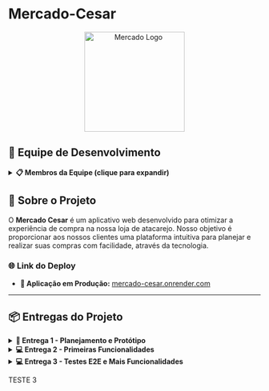 # Mercado-Cesar

<div align="center">
  <img width="200" height="200" alt="Mercado Logo" src="https://github.com/user-attachments/assets/52315aa4-eb91-4376-bf8c-fd4a127e79f4" />
</div>

## 👥 Equipe de Desenvolvimento

<details>
<summary><strong>📋 Membros da Equipe (clique para expandir)</strong></summary>

- [Gabriel NFR](https://github.com/GabrielNFR)
- [Renato Augusto](https://github.com/Renato-Augusto0-68)  
- [Will504](https://github.com/Will504-prog)
- [Nick182](https://github.com/Nick182-n)
- [Amanda](https://github.com/aceamanda)
- [Davi Lucena Costa](https://github.com/Davi-Lucena-Costa)
- [Vitória Duran](https://github.com/vitoriaduran)

</details>

## 📝 Sobre o Projeto

O **Mercado Cesar** é um aplicativo web desenvolvido para otimizar a experiência de compra na nossa loja de atacarejo. Nosso objetivo é proporcionar aos nossos clientes uma plataforma intuitiva para planejar e realizar suas compras com facilidade, através da tecnologia.

### 🌐 Link do Deploy
- **🔗 Aplicação em Produção:** [mercado-cesar.onrender.com](https://mercado-cesar.onrender.com)
---

## 📦 Entregas do Projeto

<details>
<summary><strong>🎯 Entrega 1 - Planejamento e Protótipo</strong></summary>

### 📋 Documentação
- **Histórias de Usuário**
  
  [📄 Link para o documento](https://docs.google.com/document/d/1Thg1XWT-2qRbtW8FtkkfUA7jPVyV2t_D02Ml_3Ot1Yc/edit?tab=t.0)

### 🎨 Design
- **Protótipo no Figma**
  
  [🔗 Link para o protótipo](https://www.figma.com/design/PY07iuI9rTkpNqudv6XKpt/Mercado-Cesar?node-id=0-1&t=WOChUomwqRsKcepr-1)

### 🎥 Apresentação
- **Screencast do Protótipo**
  
  [▶️ Assistir no YouTube](https://youtu.be/PbrgKpvW0ok?si=02IWW0jQW_LXxQ1B)

### 📊 Gestão de Projeto

**📌 Board Geral**
<img width="1677" height="553" alt="Board do Projeto" src="https://github.com/user-attachments/assets/187193be-c2c7-4fa1-8432-f1cb85b2a7d7" />

**📋 Quadro do Backlog**
<img width="1340" height="197" alt="Quadro do Backlog" src="https://github.com/user-attachments/assets/a04823c6-8625-43d5-9e29-1a5637791523" />

**🏃‍♂️ Quadro da Sprint**
<img width="1334" height="303" alt="Sprint" src="https://github.com/user-attachments/assets/bb2017ad-5a4a-4182-975c-041761c74ab0" />

</details>

<details>
<summary><strong>💻 Entrega 2 - Primeiras Funcionalidades</strong></summary>

### ✅ Funcionalidades Implementadas
- ✅ Sistema de autenticação (login/registro)
- ✅ Modelos de dados (Produto, Armazém, Estoque)
- ✅ Interface administrativa (Django Admin)
- ✅ Sistema de gerenciamento de estoque
- ✅ Sistema de cadastro de produtos
- ✅ Deploy em produção
- ✅ Sistema de permissões (staff/usuários)

### 📊 Gestão de Projeto

**🏃‍♂️ Quadro da Sprint - Entrega 2**
<img width="1336" height="344" alt="Sprint Entrega 2" src="https://github.com/user-attachments/assets/e2b6d213-7ca9-4eaa-820a-24317845ad25" />

**📋 Quadro do Backlog**
<img width="1347" height="173" alt="Backlog Atualizado" src="https://github.com/user-attachments/assets/6c3e0c62-5be3-45cd-8831-85e322e03d60" />

### 🐛 Controle de Issues
- **Issue/Bug Tracker**
  
<img width="1236" height="681" alt="Issue/Bug Tracker" src="https://github.com/user-attachments/assets/1a224c3f-ef86-45b8-a59f-36532f2d4bec" />

### 🌐 Link do Deploy
- **🔗 Aplicação em Produção:** [mercado-cesar.onrender.com](https://mercado-cesar.onrender.com)

> ⚠️ **Observação:** Como estamos usando o plano gratuito do Render, após um período de tempo sem atividade, a aplicação em deploy entrará em "hibernação". Ao acessar a aplicação nesse estado, é necessário esperar até 1-2 minutos para que ela "acorde".

### 🎥 Apresentação
- **Screencast das Funcionalidades**
  
  [▶️ Link para o segundo screencast (https://youtu.be/0ZlTKDPqDIg?si=DWySv_eC1K-CxCCF)]

### 📋 Documentação
- **Relatório de Programação em Par 2**
  
  [📄 Link para o relatório](https://docs.google.com/document/d/18t_iI6TZSML6AZr-2HrT7N1Ynz0z88Nkn99jd7EkClU/edit?tab=t.0)


</details>

<details>
<summary><strong>💻 Entrega 3 - Testes E2E e Mais Funcionalidades</strong></summary>

### ✅ Funcionalidades Implementadas
- ✅ Sistema de busca de produtos 
- ✅ Sistema de cadastro de cartão de crédito
- ✅ Testes E2E do cadastro de produtos
- ✅ Testes E2E do gerenciamento de estoque
- ✅ Testes E2E da busca de produtos
- ✅ Testes E2E do cadastro de cartão de crédito
- ✅ Pipeline com CI/CD e deploy automático

### 📊 Gestão de Projeto

**🏃‍♂️ Quadro da Sprint - Entrega 3**
<img width="1341" height="192" alt="image" src="https://github.com/user-attachments/assets/ed87b514-cd4c-4edf-9868-513a15295f34" />

**📋 Quadro do Backlog**
<img width="1347" height="173" alt="Backlog Atualizado" src="https://github.com/user-attachments/assets/6c3e0c62-5be3-45cd-8831-85e322e03d60" />

### 🐛 Controle de Issues
- **Issue/Bug Tracker**

<img width="1233" height="731" alt="image" src="https://github.com/user-attachments/assets/249939c3-394d-4516-83c2-08a337b2e29d" />

### 🎥 Apresentação
- **Screencast das Funcionalidades**
[PARA FAZER]
  
### 📋 Documentação
- **Relatório de Programação em Par**
  
  [📄 Link para o relatório](https://docs.google.com/document/d/18t_iI6TZSML6AZr-2HrT7N1Ynz0z88Nkn99jd7EkClU/edit?tab=t.0)

</details>

TESTE 3

